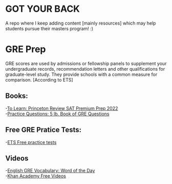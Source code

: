 # GOT YOUR BACK
A repo where I keep adding content [mainly resources] which may help students pursue their masters program! :)


# GRE Prep 

GRE scores are used by admissions or fellowship panels to supplement your undergraduate records, recommendation letters and other qualifications for graduate-level study. They provide schools with a common measure for comparison. [According to ETS]
## Books:
-[To Learn: Princeton Review SAT Premium Prep 2022](/https://www.amazon.com/Princeton-Review-Premium-Prep-2022/dp/0525570446/ref=asc_df_0525570446/?tag=hyprod-20&linkCode=df0&hvadid=508996137250&hvpos=&hvnetw=g&hvrand=6591930968690678943&hvpone=&hvptwo=&hvqmt=&hvdev=c&hvdvcmdl=&hvlocint=&hvlocphy=9003541&hvtargid=pla-1209949639860&psc=1)\
-[Practice Questions: 5 lb. Book of GRE Questions](https://www.amazon.com/dp/1506247598/ref=redir_mobile_desktop?_encoding=UTF8&aaxitk=3bf83e7e032143e449f02535d8e33ad1&hsa_cr_id=9892160330901&pd_rd_plhdr=t&pd_rd_r=cbc44528-e7ee-4015-9db0-bff4ad6b71ed&pd_rd_w=wXJ8c&pd_rd_wg=AKb65&ref_=sbx_be_s_sparkle_mcd_asin_0_img)
## Free GRE Pratice Tests:
-[ETS Free practice tests](https://www.ets.org/gre/revised_general/prepare/powerprep/)
##  Videos
-[English GRE Vocabulary: Word of the Day](https://www.youtube.com/watch?v=7z-2PJOFgu4&list=PLYZACiD6j3Vuj2shy5qrZv0f497INANIE)\
-[Khan Academy Free Videos](https://www.ets.org/gre/revised_general/prepare/quantitative_reasoning/khan_academy)
 



